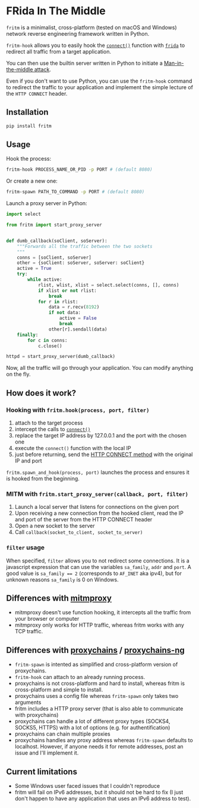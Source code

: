 # FRida In The Middle

`fritm` is a minimalist, cross-platform (tested on macOS and Windows)
network reverse engineering framework written in Python.

`fritm-hook` allows you to easily hook the
[`connect()`](http://man7.org/linux/man-pages/man2/connect.2.html)
function with [`frida`](https://www.frida.re/) to redirect all traffic
from a target application.

You can then use the builtin server written in Python to initiate a
[Man-in-the-middle
attack](https://en.wikipedia.org/wiki/Man-in-the-middle_attack).

Even if you don't want to use Python, you can use the `fritm-hook`
command to redirect the traffic to your application and implement the
simple lecture of the `HTTP CONNECT` header.

## Installation

``` bash
pip install fritm
```

## Usage

Hook the process:

``` bash
fritm-hook PROCESS_NAME_OR_PID -p PORT # (default 8080)
```

Or create a new one:

``` bash
fritm-spawn PATH_TO_COMMAND -p PORT # (default 8080)
```

Launch a proxy server in Python:

``` python
import select

from fritm import start_proxy_server


def dumb_callback(soClient, soServer):
    """Forwards all the traffic between the two sockets
    """
    conns = [soClient, soServer]
    other = {soClient: soServer, soServer: soClient}
    active = True
    try:
        while active:
            rlist, wlist, xlist = select.select(conns, [], conns)
            if xlist or not rlist:
                break
            for r in rlist:
                data = r.recv(8192)
                if not data:
                    active = False
                    break
                other[r].sendall(data)
    finally:
        for c in conns:
            c.close()

httpd = start_proxy_server(dumb_callback)
```

Now, all the traffic will go through your application. You can modify
anything on the fly.

## How does it work?

### Hooking with `fritm.hook(process, port, filter)`

1.  attach to the target process
2.  intercept the calls to
    [`connect()`](http://man7.org/linux/man-pages/man2/connect.2.html)
3.  replace the target IP address by 127.0.0.1 and the port with the
    chosen one
4.  execute the `connect()` function with the local IP
5.  just before returning, send the [HTTP CONNECT
    method](https://en.wikipedia.org/wiki/HTTP_tunnel#HTTP_CONNECT_method)
    with the original IP and port

`fritm.spawn_and_hook(process, port)` launches the process and ensures
it is hooked from the beginning.

### MITM with `fritm.start_proxy_server(callback, port, filter)`

1.  Launch a local server that listens for connections on the given port
2.  Upon receiving a new connection from the hooked client, read the IP
    and port of the server from the HTTP CONNECT header
3.  Open a new socket to the server
4.  Call `callback(socket_to_client, socket_to_server)`


### `filter` usage

When specified, `filter` allows you to not redirect some connections.
It is a javascript expression that can use the variables `sa_family`,
`addr` and `port`.
A good value is `sa_family == 2` (corresponds to `AF_INET` aka ipv4), but
for unknown reasons `sa_family` is 0 on Windows.

 
## Differences with [mitmproxy](https://mitmproxy.org/)

  - mitmproxy doesn't use function hooking, it intercepts all the
    traffic from your browser or computer
  - mitmproxy only works for HTTP traffic, whereas fritm works with any
    TCP
traffic.

## Differences with [proxychains](https://github.com/haad/proxychains) / [proxychains-ng](https://github.com/rofl0r/proxychains-ng)

  - `fritm-spawn` is intented as simplified and cross-platform version
    of proxychains.
  - `fritm-hook` can attach to an already running process.
  - proxychains is not cross-platform and hard to install, whereas fritm
    is cross-platform and simple to install.
  - proxychains uses a config file whereas `fritm-spawn` only takes two
    arguments
  - fritm includes a HTTP proxy server (that is also able to communicate
    with proxychains)
  - proxychains can handle a lot of different proxy types (SOCKS4,
    SOCKS5, HTTPS) with a lot of options (e.g. for authentification)
  - proxychains can chain multiple proxies
  - proxychains handles any proxy address whereas `fritm-spawn` defaults
    to localhost. However, if anyone needs it for remote addresses, post
    an issue and I'll implement it.

## Current limitations

  - Some Windows user faced issues that I couldn't reproduce
  - fritm will fail on IPv6 addresses, but it should not be hard to fix
    (I just don't happen to have any application that uses an IPv6
    address to test).
